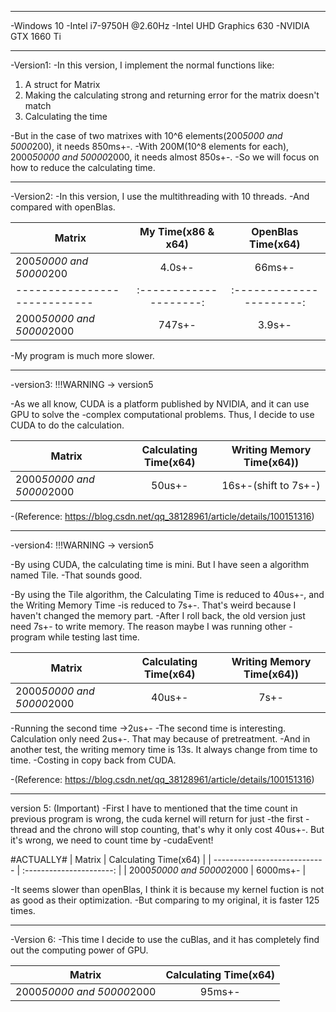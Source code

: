 __________________________________________
-Windows 10
-Intel i7-9750H @2.60Hz
-Intel UHD Graphics 630
-NVIDIA GTX 1660 Ti
__________________________________________
-Version1:
-In this version, I implement the normal functions like:
1. A struct for Matrix
2. Making the calculating strong and returning error for the matrix doesn't match
3. Calculating the time

-But in the case of two matrixes with 10^6 elements(200*5000 and 5000*200), it needs 850ms+-.
-With 200M(10^8 elements for each), 2000*50000 and 50000*2000, it needs almost 850s+-.
-So we will focus on how to reduce the calculating time.

------------------------------------------------------------------------------------------------------

-Version2:
-In this version, I use the multithreading with 10 threads.
-And compared with openBlas.

|           Matrix             |   My Time(x86 & x64)   |   OpenBlas Time(x64)     |
| ---------------------------- | :--------------------: | :----------------------: |
|   200*50000 and 50000*200    |        4.0s+-          |        66ms+-            |
| ---------------------------- | :--------------------: | :----------------------: |
|  2000*50000 and 50000*2000   |        747s+-          |        3.9s+-            |

-My program is much more slower.

------------------------------------------------------------------------------------------------------

-version3:  !!!WARNING -> version5

-As we all know, CUDA is a platform published by NVIDIA, and it can use GPU to solve the 
-complex computational problems. Thus, I decide to use CUDA to do the calculation.

|           Matrix             |   Calculating Time(x64)  |   Writing Memory Time(x64))  |
| ---------------------------- | :----------------------: | :--------------------------: |
|  2000*50000 and 50000*2000   |          50us+-          |      16s+-(shift to 7s+-)    |

-(Reference: https://blog.csdn.net/qq_38128961/article/details/100151316)

------------------------------------------------------------------------------------------------------

-version4:   !!!WARNING -> version5

-By using CUDA, the calculating time is mini. But I have seen a algorithm named Tile.
-That sounds good.

-By using the Tile algorithm, the Calculating Time is reduced to 40us+-, and the Writing Memory Time
-is reduced to 7s+-. That's weird because I haven't changed the memory part.
-After I roll back, the old version just need 7s+- to write memory. The reason maybe I was running other
-program while testing last time. 


|           Matrix             |   Calculating Time(x64)  |   Writing Memory Time(x64))  |
| ---------------------------- | :----------------------: | :--------------------------: |
|  2000*50000 and 50000*2000   |          40us+-          |             7s+-             |

-Running the second time                  ->2us+-
-The second time is interesting. Calculation only need 2us+-. That may because of pretreatment.
-And in another test, the writing memory time is 13s. It always change from time to time. 
-Costing in copy back from CUDA.

-(Reference: https://blog.csdn.net/qq_38128961/article/details/100151316)

------------------------------------------------------------------------------------------------------

version 5:  (Important)
-First I have to mentioned that the time count in previous program is wrong, the cuda kernel will return for just -the first
-thread and the chrono will stop counting, that's why it only cost 40us+-. But it's wrong, we need to count time by -cudaEvent!

#ACTUALLY#
|           Matrix             |   Calculating Time(x64)  |
| ---------------------------- | :----------------------: |
|  2000*50000 and 50000*2000   |         6000ms+-         |                     

-It seems slower than openBlas, I think it is because my kernel fuction is not as good as their optimization.
-But comparing to my original, it is faster 125 times.

------------------------------------------------------------------------------------------------------

-Version 6:
-This time I decide to use the cuBlas, and it has completely find out the computing power of GPU.

|           Matrix             |   Calculating Time(x64)  |
| ---------------------------- | :----------------------: |
|  2000*50000 and 50000*2000   |           95ms+-         | 
